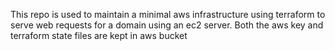 This repo is used to maintain a minimal aws infrastructure using terraform to serve web requests for a domain using an ec2 server. Both the aws key and terraform state files are kept in aws bucket
